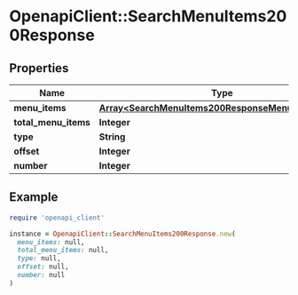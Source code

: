 # OpenapiClient::SearchMenuItems200Response

## Properties

| Name | Type | Description | Notes |
| ---- | ---- | ----------- | ----- |
| **menu_items** | [**Array&lt;SearchMenuItems200ResponseMenuItemsInner&gt;**](SearchMenuItems200ResponseMenuItemsInner.md) |  |  |
| **total_menu_items** | **Integer** |  |  |
| **type** | **String** |  |  |
| **offset** | **Integer** |  |  |
| **number** | **Integer** |  |  |

## Example

```ruby
require 'openapi_client'

instance = OpenapiClient::SearchMenuItems200Response.new(
  menu_items: null,
  total_menu_items: null,
  type: null,
  offset: null,
  number: null
)
```

